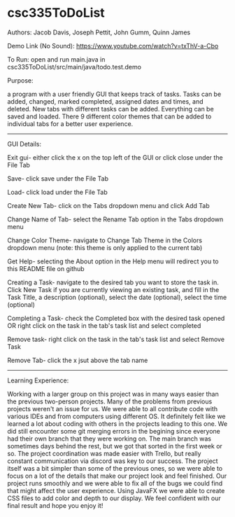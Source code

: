 # csc335ToDoList
Authors: Jacob Davis, Joseph Pettit, John Gumm, Quinn James

Demo Link (No Sound): https://www.youtube.com/watch?v=txThV-a-Cbo

To Run: open and run main.java in csc335ToDoList/src/main/java/todo.test.demo

Purpose: 

a program with a user friendly GUI that keeps track of tasks. Tasks can be added, changed, marked completed, assigned dates and times, and deleted. New tabs with different tasks can be added. Everything can be saved and loaded. There 9 different color themes that can be added to individual tabs for a better user experience.

-------------------------------------------------------------------------------------------------------------------------------------------------

GUI Details:

Exit gui- either click the x on the top left of the GUI or click close under the File Tab

Save- click save under the File Tab

Load- click load under the File Tab

Create New Tab- click on the Tabs dropdown menu and click Add Tab

Change Name of Tab- select the Rename Tab option in the Tabs dropdown menu

Change Color Theme- navigate to Change Tab Theme in the Colors dropdown menu (note: this theme is only applied to the current tab)

Get Help- selecting the About option in the Help menu will redirect you to this README file on github

Creating a Task- navigate to the desired tab you want to store the task in. Click New Task if you are currently viewing an existing task, and fill in the Task Title, a description (optional), select the date (optional), select the time (optional)

Completing a Task- check the Completed box with the desired task opened OR right click on the task in the tab's task list and select completed

Remove task- right click on the task in the tab's task list and select Remove Task

Remove Tab- click the x jsut above the tab name

-------------------------------------------------------------------------------------------------------------------------------------------------

Learning Experience: 

Working with a larger group on this project was in many ways easier than the previous two-person projects. Many of the problems from previous projects weren't an issue for us. We were able to all contribute code with various IDEs and from computers using different OS. It definitely felt like we learned a lot about coding with others in the projects leading to this one. We did still encounter some git merging errors in the begining since everyone had their own branch that they were working on. The main branch was sometimes days behind the rest, but we got that sorted in the first week or so. The project coordination was made easier with Trello, but really constant communication via discord was key to our success. The project itself was a bit simpler than some of the previous ones, so we were able to focus on a lot of the details that make our project look and feel finished. Our project runs smoothly and we were able to fix all of the bugs we could find that might affect the user experience. Using JavaFX we were able to create CSS files to add color and depth to our display. We feel confident with our final result and hope you enjoy it!


